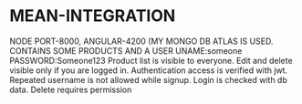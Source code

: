 # MEAN-INTEGRATION 
NODE PORT-8000, ANGULAR-4200 (MY MONGO DB ATLAS IS USED. CONTAINS SOME PRODUCTS AND A USER UNAME:someone PASSWORD:Someone123
Product list is visible to everyone.
Edit and delete visible only if you are logged in.
Authentication access is verified with jwt.
Repeated username is not allowed while signup.
Login is checked with db data.
Delete requires permission

